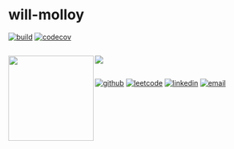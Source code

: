 # will-molloy

[![build](https://github.com/will-molloy/will-molloy/workflows/build/badge.svg?event=push)](https://github.com/will-molloy/will-molloy/actions?query=workflow%3Abuild)
[![codecov](https://codecov.io/gh/will-molloy/will-molloy/branch/main/graph/badge.svg)](https://codecov.io/gh/will-molloy/will-molloy)

##

<div>
  <img height="170" align="left" src="https://github-readme-stats.vercel.app/api?username=will-molloy&count_private=true&include_all_commits=true&show_icons=true" />
  <img src="https://github-readme-stats.vercel.app/api/top-langs/?username=will-molloy&layout=compact&hide=ShaderLab,HLSL,HTML,TSQL&langs_count=10" /> <!-- TODO not replacing hidden languages... waiting on https://github.com/anuraghazra/github-readme-stats/pull/307 -->
</div>

##

[![github](https://img.shields.io/badge/-will--molloy-black?style=flat-square&logo=GitHub&logoColor=white&link=https://github.com/will-molloy)](https://github.com/will-molloy/)
[![leetcode](https://img.shields.io/badge/-will--molloy-black?style=flat-square&logo=LeetCode&link=https://leetcode.com/will-molloy/)](https://leetcode.com/will-molloy/)
[![linkedin](https://img.shields.io/badge/-molloywill-blue?style=flat-square&logo=Linkedin&logoColor=white&link=https://linkedin.com/in/molloywill/)](https://linkedin.com/in/molloywill/)
[![email](https://img.shields.io/badge/-willjoemolloy@gmail.com-red?style=flat-square&logo=Gmail&logoColor=white&link=mailto:willjoemolloy@gmail.com)](mailto:willjoemolloy@gmail.com)

<!-- 
hello
-->

